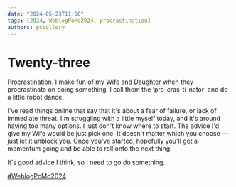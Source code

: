 ```yaml
---
date: "2024-05-23T11:50"
tags: [2024, WeblogPoMo2024, procrastination]
authors: pstollery
---
```

# Twenty-three

Procrastination. I make fun of my Wife and Daughter when they procrastinate on doing something. I call them the ‘pro-cras-ti-nator’ and do a little robot dance. 

<!-- truncate -->

I've read things online that say that it's about a fear of failure, or lack of immediate threat. I'm struggling with a little myself today, and it's around having too many options. I just don't know where to start. The advice I'd give my Wife would be just pick one. It doesn't matter which you choose — just let it unblock you. Once you've started, hopefully you'll get a momentum going and be able to roll onto the next thing. 

It's good advice I think, so I need to go do something. 

[#WeblogPoMo2024](https://weblog.anniegreens.lol/weblog-posting-month-2024)

